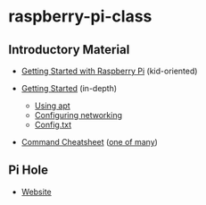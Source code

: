 # raspberry-pi-class

## Introductory Material

* [Getting Started with Raspberry Pi](https://projects.raspberrypi.org/en/projects/raspberry-pi-getting-started) (kid-oriented)

* [Getting Started](https://www.raspberrypi.com/documentation/computers/getting-started.html) (in-depth)

   - [Using apt](https://www.raspberrypi.com/documentation/computers/os.html#using-apt)
   - [Configuring networking](https://www.raspberrypi.com/documentation/computers/configuration.html#wireless-networking-command-line)
   - [Config.txt](https://www.raspberrypi.com/documentation/computers/config_txt.html#what-is-config-txt)

* [Command Cheatsheet](https://projects-raspberry.com/wp-content/uploads/2018/05/Top-50-Raspberry-pi-commands-List-cheat-sheet.pdf) ([one of many](https://www.google.com/search?q=raspberry+pi+commands+cheat+sheet))

## Pi Hole

* [Website](https://pi-hole.net/)